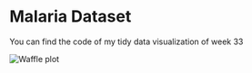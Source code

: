 
# Malaria Dataset

You can find the code of my tidy data visualization of week 33

![Waffle plot](https://www.synapse.org/#!Synapse:syn16788291/wiki/583310)


